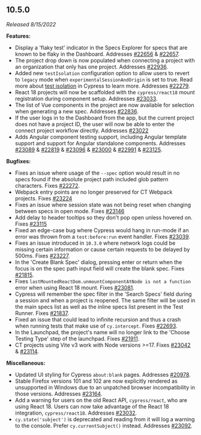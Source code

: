## 10.5.0

_Released 8/15/2022_

**Features:**

- Display a 'flaky test' indicator in the Specs Explorer for specs that are
  known to be flaky in the Dashboard. Addresses
  [#22656](https://github.com/cypress-io/cypress/issues/22656) &
  [#22657](https://github.com/cypress-io/cypress/issues/22657).
- The project drop down is now populated when connecting a project with an
  organization that only has one project. Addresses
  [#22936](https://github.com/cypress-io/cypress/issues/22936).
- Added new `testIsolation` configuration option to allow users to revert to
  `legacy` mode when `experimentalSessionAndOrigin` is set to true. Read more
  about [test isolation](/guides/core-concepts/test-isolation) in Cypress to
  learn more. Addresses
  [#22279](https://github.com/cypress-io/cypress/issues/22279).
- React 18 projects will now be scaffolded with the `cypress/react18` mount
  registration during component setup. Addresses
  [#23033](https://github.com/cypress-io/cypress/issues/23033).
- The list of Vue components in the project are now available for selection when
  generating a new spec. Addresses
  [#22836](https://github.com/cypress-io/cypress/issues/22836).
- If the user logs in to the Dashboard from the app, but the current project
  does not have a project ID, the user will now be able to enter the connect
  project workflow directly. Addresses
  [#23022](https://github.com/cypress-io/cypress/issues/23022)
- Adds Angular component testing support, including Angular template support and
  support for Angular standalone components. Addresses
  [#23089](https://github.com/cypress-io/cypress/issues/23089) &
  [#22819](https://github.com/cypress-io/cypress/issues/22819) &
  [#23096](https://github.com/cypress-io/cypress/issues/23096) &
  [#23000](https://github.com/cypress-io/cypress/issues/23000) &
  [#22991](https://github.com/cypress-io/cypress/issues/22991) &
  [#23125](https://github.com/cypress-io/cypress/issues/23125).

**Bugfixes:**

- Fixes an issue where usage of the `--spec` option would result in no specs
  found if the absolute project path included glob pattern characters. Fixes
  [#22272](https://github.com/cypress-io/cypress/issues/22272).
- Webpack entry points are no longer preserved for CT Webpack projects. Fixes
  [#23224](https://github.com/cypress-io/cypress/issues/23224)
- Fixes an issue where session state was not being reset when changing between
  specs in open mode. Fixes
  [#23146](https://github.com/cypress-io/cypress/pull/23146)
- Add delay to header tooltips so they don't pop open unless hovered on. Fixes
  [#23115](https://github.com/cypress-io/cypress/issues/23115)
- Fixed an edge-case bug where Cypress would hang in run-mode if an error was
  thrown from a `test:before:run` event handler. Fixes
  [#23039](https://github.com/cypress-io/cypress/issues/23039).
- Fixes an issue introduced in `10.3.0` where network logs could be missing
  certain information or cause certain requests to be delayed by 500ms. Fixes
  [#23227](https://github.com/cypress-io/cypress/pull/23227).
- In the 'Create Blank Spec' dialog, pressing enter or return when the focus is
  on the spec path input field will create the blank spec. Fixes
  [#21815](https://github.com/cypress-io/cypress/issues/21815).
- Fixes `lastMountedReactDom.unmountComponentAtNode is not a function` error
  when using React 18 mount. Fixes
  [#23081](https://github.com/cypress-io/cypress/issues/23081).
- Cypress will remember the spec filter in the 'Search Specs' field during a
  session and when a project is reopened. The same filter will be used in the
  main specs list as well as the inline specs list present in the Test Runner.
  Fixes [#21837](https://github.com/cypress-io/cypress/issues/21837).
- Fixed an issue that could lead to infinite recursion and thus a crash when
  running tests that make use of `cy.intercept`. Fixes
  [#22693](https://github.com/cypress-io/cypress/issues/22693).
- In the Launchpad, the project's name will no longer link to the 'Choose
  Testing Type' step of the launchpad. Fixes
  [#21911](https://github.com/cypress-io/cypress/issues/21911).
- CT projects using Vite v3 work with Node versions >=17. Fixes
  [#23042](https://github.com/cypress-io/cypress/issues/23042) &
  [#23114](https://github.com/cypress-io/cypress/issues/23114).

**Miscellaneous:**

- Updated UI styling for Cypress `about:blank` pages. Addresses
  [#20978](https://github.com/cypress-io/cypress/issues/20978).
- Stable Firefox versions 101 and 102 are now explicitly rendered as unsupported
  in Windows due to an unpatched browser incompatibility in those versions.
  Addresses [#23164](https://github.com/cypress-io/cypress/issues/23164).
- Add a warning for users on the old React API, `cypress/react`, who are using
  React 18. Users can now take advantage of the React 18 integration,
  `cypress/react18`. Addresses
  [#23032](https://github.com/cypress-io/cypress/issues/23032).
- `cy.state('subject')` is deprecated and reading from it will log a warning to
  the console. Prefer `cy.currentSubject()` instead. Addresses
  [#23092](https://github.com/cypress-io/cypress/issues/23092).
